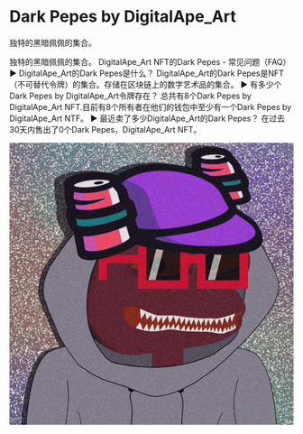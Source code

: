 # Dark Pepes by DigitalApe_Art

独特的黑暗佩佩的集合。

独特的黑暗佩佩的集合。
DigitalApe_Art NFT的Dark Pepes - 常见问题（FAQ）
▶ DigitalApe_Art的Dark Pepes是什么？
DigitalApe_Art的Dark Pepes是NFT（不可替代令牌）的集合。存储在区块链上的数字艺术品的集合。
▶ 有多少个Dark Pepes by DigitalApe_Art令牌存在？
总共有8个Dark Pepes by DigitalApe_Art NFT.目前有8个所有者在他们的钱包中至少有一个Dark Pepes by DigitalApe_Art NTF。
▶ 最近卖了多少DigitalApe_Art的Dark Pepes？
在过去30天内售出了0个Dark Pepes，DigitalApe_Art NFT。

![nft](微信截图_20220825194611.png)
